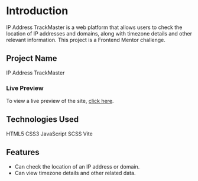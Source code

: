 
# **Introduction**  
IP Address TrackMaster is a web platform that allows users to check the location of IP addresses and domains, along with timezone details and other relevant information. This project is a Frontend Mentor challenge.  

## **Project Name**  
IP Address TrackMaster

### **Live Preview**  
To view a live preview of the site, [click here](https://unmarked-kyuubi.github.io/ip-trackmaster/).  

## **Technologies Used**  

HTML5 CSS3 JavaScript SCSS Vite

## **Features**  
- Can check the location of an IP address or domain.  
- Can view timezone details and other related data.  


